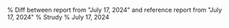 % Diff between report from "July 17, 2024" and reference report from "July 17, 2024"
% Strudy
% July 17, 2024


